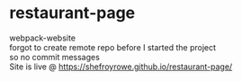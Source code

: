 # restaurant-page
webpack-website <br/>
forgot to create remote repo before I started the project <br/>
so no commit messages <br/>
Site is live @ https://shefroyrowe.github.io/restaurant-page/
